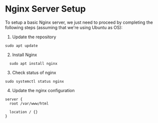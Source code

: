 # Nginx Server Setup

To setup a basic Nginx server, we just need to proceed by completing the following steps (assuming that we're using Ubuntu as OS):

1. Update the repository

```
sudo apt update
```

2. Install Nginx

```
  sudo apt install nginx
```

3. Check status of nginx

```
sudo systemctl status nginx
```

4. Update the nginx configuration

```
server {
  root /var/www/html

  location / {}
}
```
